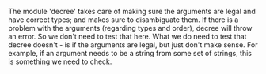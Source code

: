 The module 'decree' takes care of making sure the arguments are legal and have
correct types; and makes sure to disambiguate them. If there is a problem with
the arguments (regarding types and order), decree will throw an error.
So we don't need to test that here.
What we do need to test that decree doesn't - is if the arguments are legal,
but just don't make sense.
For example, if an argument needs to be a string from some set of strings, this
is something we need to check.
